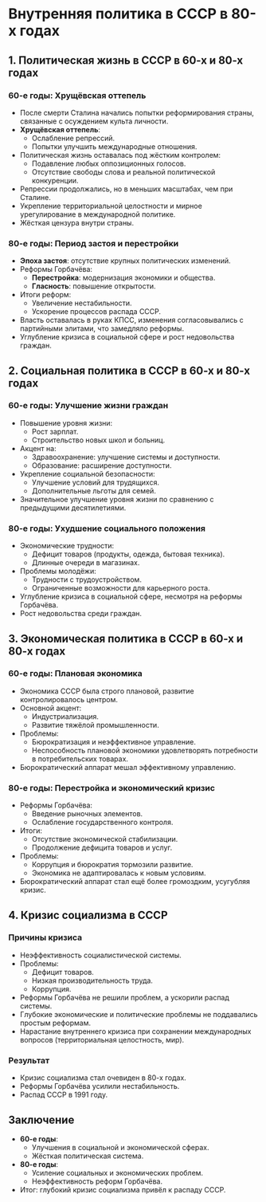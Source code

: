 # Внутренняя политика в СССР в 80-х годах

## 1. Политическая жизнь в СССР в 60-х и 80-х годах

### 60-е годы: Хрущёвская оттепель
- После смерти Сталина начались попытки реформирования страны, связанные с осуждением культа личности.
- **Хрущёвская оттепель**:
  - Ослабление репрессий.
  - Попытки улучшить международные отношения.
- Политическая жизнь оставалась под жёстким контролем:
  - Подавление любых оппозиционных голосов.
  - Отсутствие свободы слова и реальной политической конкуренции.
- Репрессии продолжались, но в меньших масштабах, чем при Сталине.
- Укрепление территориальной целостности и мирное урегулирование в международной политике.
- Жёсткая цензура внутри страны.

### 80-е годы: Период застоя и перестройки
- **Эпоха застоя**: отсутствие крупных политических изменений.
- Реформы Горбачёва:
  - **Перестройка**: модернизация экономики и общества.
  - **Гласность**: повышение открытости.
- Итоги реформ:
  - Увеличение нестабильности.
  - Ускорение процессов распада СССР.
- Власть оставалась в руках КПСС, изменения согласовывались с партийными элитами, что замедляло реформы.
- Углубление кризиса в социальной сфере и рост недовольства граждан.

## 2. Социальная политика в СССР в 60-х и 80-х годах

### 60-е годы: Улучшение жизни граждан
- Повышение уровня жизни:
  - Рост зарплат.
  - Строительство новых школ и больниц.
- Акцент на:
  - Здравоохранение: улучшение системы и доступности.
  - Образование: расширение доступности.
- Укрепление социальной безопасности:
  - Улучшение условий для трудящихся.
  - Дополнительные льготы для семей.
- Значительное улучшение уровня жизни по сравнению с предыдущими десятилетиями.

### 80-е годы: Ухудшение социального положения
- Экономические трудности:
  - Дефицит товаров (продукты, одежда, бытовая техника).
  - Длинные очереди в магазинах.
- Проблемы молодёжи:
  - Трудности с трудоустройством.
  - Ограниченные возможности для карьерного роста.
- Углубление кризиса в социальной сфере, несмотря на реформы Горбачёва.
- Рост недовольства среди граждан.

## 3. Экономическая политика в СССР в 60-х и 80-х годах

### 60-е годы: Плановая экономика
- Экономика СССР была строго плановой, развитие контролировалось центром.
- Основной акцент:
  - Индустриализация.
  - Развитие тяжёлой промышленности.
- Проблемы:
  - Бюрократизация и неэффективное управление.
  - Неспособность плановой экономики удовлетворять потребности в потребительских товарах.
- Бюрократический аппарат мешал эффективному управлению.

### 80-е годы: Перестройка и экономический кризис
- Реформы Горбачёва:
  - Введение рыночных элементов.
  - Ослабление государственного контроля.
- Итоги:
  - Отсутствие экономической стабилизации.
  - Продолжение дефицита товаров и услуг.
- Проблемы:
  - Коррупция и бюрократия тормозили развитие.
  - Экономика не адаптировалась к новым условиям.
- Бюрократический аппарат стал ещё более громоздким, усугубляя кризис.

## 4. Кризис социализма в СССР

### Причины кризиса
- Неэффективность социалистической системы.
- Проблемы:
  - Дефицит товаров.
  - Низкая производительность труда.
  - Коррупция.
- Реформы Горбачёва не решили проблем, а ускорили распад системы.
- Глубокие экономические и политические проблемы не поддавались простым реформам.
- Нарастание внутреннего кризиса при сохранении международных вопросов (территориальная целостность, мир).

### Результат
- Кризис социализма стал очевиден в 80-х годах.
- Реформы Горбачёва усилили нестабильность.
- Распад СССР в 1991 году.

## Заключение
- **60-е годы**:
  - Улучшения в социальной и экономической сферах.
  - Жёсткая политическая система.
- **80-е годы**:
  - Усиление социальных и экономических проблем.
  - Неэффективность реформ Горбачёва.
- Итог: глубокий кризис социализма привёл к распаду СССР.
